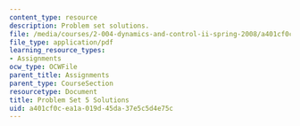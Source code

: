 ```yaml
---
content_type: resource
description: Problem set solutions.
file: /media/courses/2-004-dynamics-and-control-ii-spring-2008/a401cf0cea1a019d45da37e5c5d4e75c_ps5soln.pdf
file_type: application/pdf
learning_resource_types:
- Assignments
ocw_type: OCWFile
parent_title: Assignments
parent_type: CourseSection
resourcetype: Document
title: Problem Set 5 Solutions
uid: a401cf0c-ea1a-019d-45da-37e5c5d4e75c
---
```

